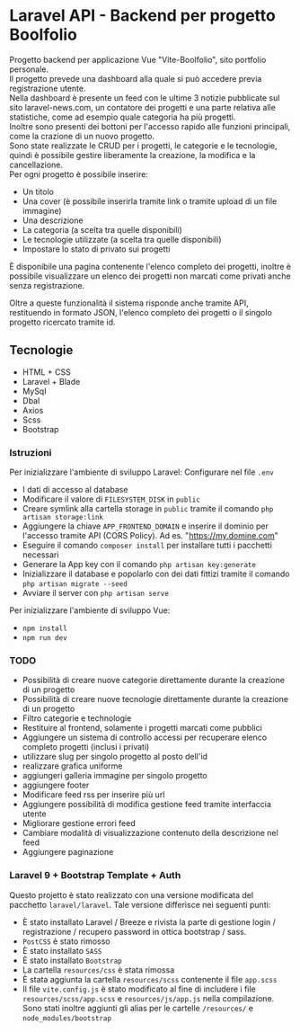 # Laravel API - Backend per progetto Boolfolio
Progetto backend per applicazione Vue "Vite-Boolfolio", sito portfolio personale.  
Il progetto prevede una dashboard alla quale si può accedere previa registrazione utente.  
Nella dashboard è presente un feed con le ultime 3 notizie pubblicate sul sito laravel-news.com, un contatore dei progetti e una parte relativa alle statistiche, come ad esempio quale categoria ha più progetti.  
Inoltre sono presenti dei bottoni per l'accesso rapido alle funzioni principali, come la crazione di un nuovo progetto.  
Sono state realizzate le CRUD per i progetti, le categorie e le tecnologie, quindi è possibile gestire liberamente la creazione, la modifica e la cancellazione.  
Per ogni progetto è possibile inserire:  
- Un titolo
- Una cover (è possibile inserirla tramite link o tramite upload di un file immagine)
- Una descrizione
- La categoria (a scelta tra quelle disponibili)
- Le tecnologie utilizzate (a scelta tra quelle disponibili)
- Impostare lo stato di privato sui progetti

È disponibile una pagina contenente l'elenco completo dei progetti, inoltre è possibile visualizzare un elenco dei progetti non marcati come privati anche senza registrazione.  

Oltre a queste funzionalità il sistema risponde anche tramite API, restituendo in formato JSON, l'elenco completo dei progetti o il singolo progetto ricercato tramite id.

## Tecnologie
- HTML + CSS
- Laravel + Blade
- MySql
- Dbal
- Axios
- Scss
- Bootstrap
### Istruzioni
Per inizializzare l'ambiente di sviluppo Laravel:
Configurare nel file `.env`   
- I dati di accesso al database 
- Modificare il valore di `FILESYSTEM_DISK` in `public`
- Creare symlink alla cartella storage in `public` tramite il comando `php artisan storage:link`
- Aggiungere la chiave `APP_FRONTEND_DOMAIN` e inserire il dominio per l'accesso tramite API (CORS Policy). Ad es. "https://my.domine.com"
- Eseguire il comando `composer install` per installare tutti i pacchetti necessari
- Generare la App key con il comando `php artisan key:generate`
- Inizializzare il database e popolarlo con dei dati fittizi tramite il comando `php artisan migrate --seed`
- Avviare il server con `php artisan serve`

Per inizializzare l'ambiente di sviluppo Vue:
- `npm install`
- `npm run dev`

### TODO
- Possibilità di creare nuove categorie direttamente durante la creazione di un progetto
- Possibilità di creare nuove tecnologie direttamente durante la creazione di un progetto
- Filtro categorie e technologie
- Restituire al frontend, solamente i progetti marcati come pubblici
- Aggiungere un sistema di controllo accessi per recuperare elenco completo progetti (inclusi i privati)
- utilizzare slug per singolo progetto al posto dell'id
- realizzare grafica uniforme
- aggiungeri galleria immagine per singolo progetto
- aggiungere footer
- Modificare feed rss per inserire più url
- Aggiungere possibilità di modifica gestione feed tramite interfaccia utente
- Migliorare gestione errori feed
- Cambiare modalità di visualizzazione contenuto della descrizione nel feed
- Aggiungere paginazione

### Laravel 9 + Bootstrap Template + Auth
Questo projetto è stato realizzato con una versione modificata del pacchetto `laravel/laravel`. Tale versione differisce nei seguenti punti:

- È stato installato Laravel / Breeze e rivista la parte di gestione login / registrazione / recupero password in ottica bootstrap / sass.
- `PostCSS` è stato rimosso
- È stato installato `SASS`
- È stato installato `Bootstrap`
- La cartella `resources/css` è stata rimossa
- È stata aggiunta la cartella `resources/scss` contenente il file `app.scss`
- Il file `vite.config.js` è stato modificato al fine di includere i file `resources/scss/app.scss` e `resources/js/app.js` nella compilazione. Sono stati inoltre aggiunti gli alias per le cartelle `/resources/` e `node_modules/bootstrap`

